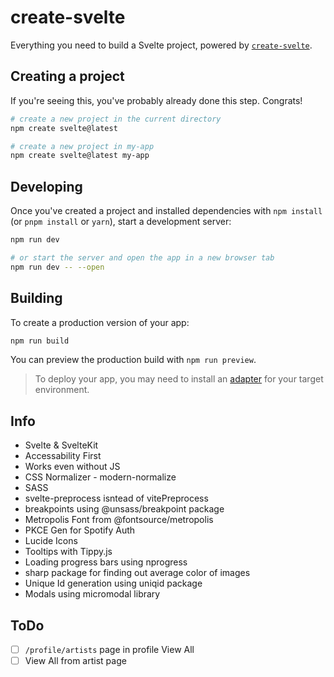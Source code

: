 # create-svelte

Everything you need to build a Svelte project, powered by [`create-svelte`](https://github.com/sveltejs/kit/tree/master/packages/create-svelte).

## Creating a project

If you're seeing this, you've probably already done this step. Congrats!

```bash
# create a new project in the current directory
npm create svelte@latest

# create a new project in my-app
npm create svelte@latest my-app
```

## Developing

Once you've created a project and installed dependencies with `npm install` (or `pnpm install` or `yarn`), start a development server:

```bash
npm run dev

# or start the server and open the app in a new browser tab
npm run dev -- --open
```

## Building

To create a production version of your app:

```bash
npm run build
```

You can preview the production build with `npm run preview`.

> To deploy your app, you may need to install an [adapter](https://kit.svelte.dev/docs/adapters) for your target environment.

## Info

- Svelte & SvelteKit  
- Accessability First
- Works even without JS
- CSS Normalizer - modern-normalize
- SASS
- svelte-preprocess isntead of vitePreprocess
- breakpoints using @unsass/breakpoint package
- Metropolis Font from @fontsource/metropolis
- PKCE Gen for Spotify Auth
- Lucide Icons
- Tooltips with Tippy.js
- Loading progress bars using nprogress
- sharp package for finding out average color of images
- Unique Id generation using uniqid package
- Modals using micromodal library

## ToDo
- [ ] `/profile/artists` page in profile View All
- [ ] View All from artist page